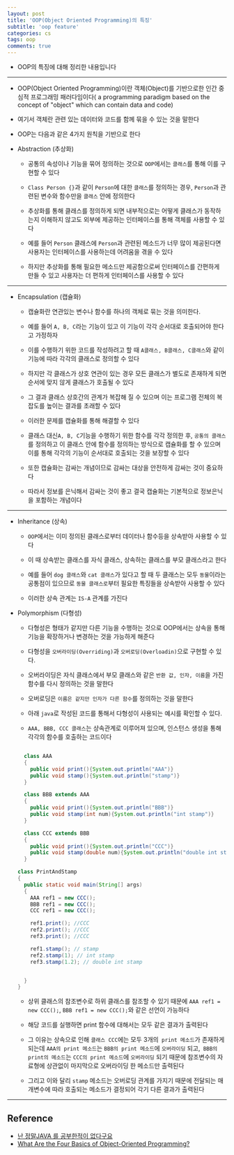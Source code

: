 ```yaml
---
layout: post
title: 'OOP(Object Oriented Programming)의 특징'
subtitle: 'oop feature'
categories: cs
tags: oop
comments: true
---
```


- OOP의 특징에 대해 정리한 내용입니다

---

- OOP(Object Oriented Programming)이란 객체(Object)를 기반으로한 인간 중심적 프로그래밍 패러다임이다( a programming paradigm based on the concept of "object" which can contain data and code)

- 여기서 객체란 관련 있는 데이터와 코드를 함께 묶을 수 있는 것을 말한다

- OOP는 다음과 같은 4가지 원칙을 기반으로 한다

- Abstraction (추상화)

  - 공통의 속성이나 기능을 묶어 정의하는 것으로 `OOP`에서는 `클래스`를 통해 이를 구현할 수 있다

  - `Class Person {}`과 같이 `Person`에 대한 `클래스`를 정의하는 경우, `Person`과 관련된 변수와 함수만을 `클래스` 안에 정의한다

  - 추상화를 통해 클래스를 정의하게 되면 내부적으로는 어떻게 클래스가 동작하는지 이해하지 않고도 외부에 제공하는 인터페이스를 통해 객체를 사용할 수 있다

  - 예를 들어 `Person` 클래스에 `Person`과 관련된 메소드가 너무 많이 제공된다면 사용자는 인터페이스를 사용하는데 어려움을 겪을 수 있다

  - 하지만 추상화를 통해 필요한 메소드만 제공함으로써 인터페이스를 간편하게 만들 수 있고 사용자는 더 편하게 인터페이스를 사용할 수 있다

---

- Encapsulation (캡슐화)

  - 캡슐화란 연관있는 변수나 함수를 하나의 객체로 묶는 것을 의미한다.

  - 예를 들어 `A, B, C`라는 기능이 있고 이 기능이 각각 순서대로 호출되어야 한다고 가정하자

  - 이를 수행하기 위한 코드를 작성하려고 할 때 `A클래스, B클래스, C클래스`와 같이 기능에 따라 각각의 클래스로 정의할 수 있다

  - 하지만 각 클래스가 상호 연관이 있는 경우 모든 클래스가 별도로 존재하게 되면 순서에 맞지 않게 클래스가 호출될 수 있다

  - 그 결과 클래스 상호간의 관계가 복잡해 질 수 있으며 이는 프로그램 전체의 복잡도를 높이는 결과를 초래할 수 있다

  - 이러한 문제를 캡슐화를 통해 해결할 수 있다

  - 클래스 대신`A, B, C`기능을 수행하기 위한 함수를 각각 정의한 후, `공통의 클래스`를 정의하고 이 클래스 안에 함수를 정의하는 방식으로 캡슐화를 할 수 있으며 이를 통해 각각의 기능이 순서대로 호출되는 것을 보장할 수 있다

  - 또한 캡슐화는 감싸는 개념이므로 감싸는 대상을 안전하게 감싸는 것이 중요하다

  - 따라서 정보를 은닉해서 감싸는 것이 좋고 결국 캡슐화는 기본적으로 정보은닉을 포함하는 개념이다

---

- Inheritance (상속)

  - `OOP`에서는 이미 정의된 클래스로부터 데이터나 함수등을 상속받아 사용할 수 있다

  - 이 때 상속받는 클래스를 자식 클래스, 상속하는 클래스를 부모 클래스라고 한다

  - 예를 들어 `dog 클래스`와 `cat 클래스`가 있다고 할 때 두 클래스는 모두 `동물`이라는 공통점이 있으므로 `동물 클래스로`부터 필요한 특징들을 상속받아 사용할 수 있다

  - 이러한 상속 관계는 `IS-A` 관계를 가진다

- Polymorphism (다형성)

  - 다형성은 형태가 같지만 다른 기능을 수행하는 것으로 OOP에서는 상속을 통해 기능을 확장하거나 변경하는 것을 가능하게 해준다

  - 다형성을 `오버라이딩(Overriding)`과 `오버로딩(Overloadin)`으로 구현할 수 있다.

  - 오버라이딩은 자식 클래스에서 부모 클래스와 같은 `반환 값, 인자, 이름`을 가진 함수를 다시 정의하는 것을 말한다

  - 오버로딩은 `이름은 같지만 인자가 다른 함수`를 정의하는 것을 말한다

  - 아래 `java`로 작성된 코드를 통해서 다형성이 사용되는 예시를 확인할 수 있다.

  - `AAA, BBB, CCC 클래스`는 상속관계로 이루어져 있으며, 인스턴스 생성을 통해 각각의 함수를 호출하는 코드이다

  ```java

    class AAA
    {
      public void print(){System.out.println("AAA")}
      public void stamp(){System.out.println("stamp")}
    }

    class BBB extends AAA
    {
      public void print(){System.out.println("BBB")}
      public void stamp(int num){System.out.println("int stamp")}
    }

    class CCC extends BBB
    {
      public void print(){System.out.println("CCC")}
      public void stamp(double num){System.out.println("double int stamp")}
    }

  class PrintAndStamp
  {
    public static void main(String[] args)
    {
      AAA ref1 = new CCC();
      BBB ref1 = new CCC();
      CCC ref1 = new CCC();

      ref1.print(); //CCC
      ref2.print(); //CCC
      ref3.print(); //CCC

      ref1.stamp(); // stamp
      ref2.stamp(1); // int stamp
      ref3.stamp(1.2); // double int stamp


    }
  }
  ```

  - 상위 클래스의 참조변수로 하위 클래스를 참조할 수 있기 때문에 `AAA ref1 = new CCC();`, `BBB ref1 = new CCC();`와 같은 선언이 가능하다

  - 해당 코드를 실행하면 print 함수에 대해서는 모두 같은 결과가 출력된다

  - 그 이유는 상속으로 인해 `클래스 CCC`에는 모두 3개의` print 메소드`가 존재하게 되는데 `AAA의 print 메소드`는 `BBB의 print 메소드`에 `오버라이딩` 되고,` BBB의 print의 메소드`는 `CCC의 print 메소드`에 `오버라이딩` 되기 때문에 참조변수의 자료형에 상관없이 마지막으로 오버라이딩 한 메소드만 출력된다

  - 그리고 이와 달리 `stamp` 메소드는 오버로딩 관계를 가지기 때문에 전달되는 매개변수에 따라 호출되는 메소드가 결정되어 각기 다른 결과가 출력된다

---

## Reference

- [난 정말JAVA 를 공부한적이 없다구요](http://www.yes24.com/Product/Goods/3497762)
- [What Are the Four Basics of Object-Oriented Programming?](https://www.indeed.com/career-advice/career-development/what-is-object-oriented-programming)
